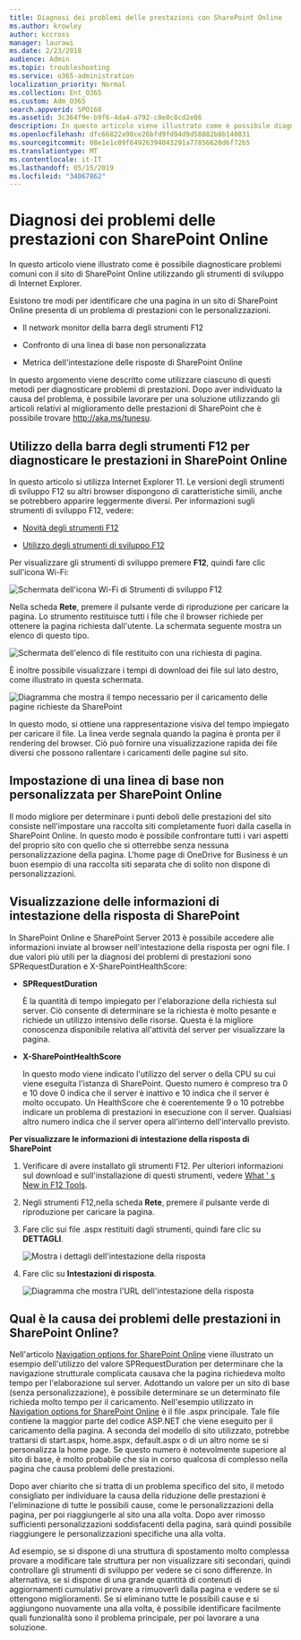 ```yaml
---
title: Diagnosi dei problemi delle prestazioni con SharePoint Online
ms.author: krowley
author: kccross
manager: laurawi
ms.date: 2/23/2018
audience: Admin
ms.topic: troubleshooting
ms.service: o365-administration
localization_priority: Normal
ms.collection: Ent_O365
ms.custom: Adm_O365
search.appverid: SPO160
ms.assetid: 3c364f9e-b9f6-4da4-a792-c8e8c8cd2e86
description: In questo articolo viene illustrato come è possibile diagnosticare problemi comuni con il sito di SharePoint Online utilizzando gli strumenti di sviluppo di Internet Explorer.
ms.openlocfilehash: dfc66822a98ce26bfd9fd94d9d58882b8b140831
ms.sourcegitcommit: 08e1e1c09f64926394043291a77856620d6f72b5
ms.translationtype: MT
ms.contentlocale: it-IT
ms.lasthandoff: 05/15/2019
ms.locfileid: "34067862"
---
```

# <a name="diagnosing-performance-issues-with-sharepoint-online"></a>Diagnosi dei problemi delle prestazioni con SharePoint Online

In questo articolo viene illustrato come è possibile diagnosticare problemi comuni con il sito di SharePoint Online utilizzando gli strumenti di sviluppo di Internet Explorer.
  
Esistono tre modi per identificare che una pagina in un sito di SharePoint Online presenta di un problema di prestazioni con le personalizzazioni.
  
- Il network monitor della barra degli strumenti F12
    
- Confronto di una linea di base non personalizzata
    
- Metrica dell'intestazione delle risposte di SharePoint Online
    
In questo argomento viene descritto come utilizzare ciascuno di questi metodi per diagnosticare problemi di prestazioni. Dopo aver individuato la causa del problema, è possibile lavorare per una soluzione utilizzando gli articoli relativi al miglioramento delle prestazioni di SharePoint che è possibile trovare http://aka.ms/tunesu.
  
## <a name="using-the-f12-tool-bar-to-diagnose-performance-in-sharepoint-online"></a>Utilizzo della barra degli strumenti F12 per diagnosticare le prestazioni in SharePoint Online
<a name="F12ToolInfo"> </a>

In questo articolo si utilizza Internet Explorer 11. Le versioni degli strumenti di sviluppo F12 su altri browser dispongono di caratteristiche simili, anche se potrebbero apparire leggermente diversi. Per informazioni sugli strumenti di sviluppo F12, vedere:
  
- [Novità degli strumenti F12](https://go.microsoft.com/fwlink/p/?LinkId=522545)
    
- [Utilizzo degli strumenti di sviluppo F12](https://go.microsoft.com/fwlink/p/?LinkId=522546)
    
Per visualizzare gli strumenti di sviluppo premere **F12**, quindi fare clic sull'icona Wi-Fi: 
  
![Schermata dell'icona Wi-Fi di Strumenti di sviluppo F12](media/27acacbb-5688-459a-aa2f-5c8c5f17b76e.png)
  
Nella scheda **Rete**, premere il pulsante verde di riproduzione per caricare la pagina. Lo strumento restituisce tutti i file che il browser richiede per ottenere la pagina richiesta dall'utente. La schermata seguente mostra un elenco di questo tipo. 
  
![Schermata dell'elenco di file restituito con una richiesta di pagina.](media/247a9422-76da-4b0c-bed3-ce77b05e4560.png)
  
È inoltre possibile visualizzare i tempi di download dei file sul lato destro, come illustrato in questa schermata.
  
![Diagramma che mostra il tempo necessario per il caricamento delle pagine richieste da SharePoint](media/d71ad1fa-9018-4fae-82eb-c1838e7db0ff.png)
  
In questo modo, si ottiene una rappresentazione visiva del tempo impiegato per caricare il file. La linea verde segnala quando la pagina è pronta per il rendering del browser. Ciò può fornire una visualizzazione rapida dei file diversi che possono rallentare i caricamenti delle pagine sul sito.
  
## <a name="setting-up-a-non-customized-baseline-for-sharepoint-online"></a>Impostazione di una linea di base non personalizzata per SharePoint Online
<a name="F12ToolInfo"> </a>

Il modo migliore per determinare i punti deboli delle prestazioni del sito consiste nell'impostare una raccolta siti completamente fuori dalla casella in SharePoint Online. In questo modo è possibile confrontare tutti i vari aspetti del proprio sito con quello che si otterrebbe senza nessuna personalizzazione della pagina. L'home page di OneDrive for Business è un buon esempio di una raccolta siti separata che di solito non dispone di personalizzazioni.
  
## <a name="viewing-sharepoint-response-header-information"></a>Visualizzazione delle informazioni di intestazione della risposta di SharePoint
<a name="F12ToolInfo"> </a>

In SharePoint Online e SharePoint Server 2013 è possibile accedere alle informazioni inviate al browser nell'intestazione della risposta per ogni file. I due valori più utili per la diagnosi dei problemi di prestazioni sono SPRequestDuration e X-SharePointHealthScore:
  
- **SPRequestDuration**
    
    È la quantità di tempo impiegato per l'elaborazione della richiesta sul server. Ciò consente di determinare se la richiesta è molto pesante e richiede un utilizzo intensivo delle risorse. Questa è la migliore conoscenza disponibile relativa all'attività del server per visualizzare la pagina.
    
- **X-SharePointHealthScore**
    
    In questo modo viene indicato l'utilizzo del server o della CPU su cui viene eseguita l'istanza di SharePoint. Questo numero è compreso tra 0 e 10 dove 0 indica che il server è inattivo e 10 indica che il server è molto occupato. Un HealthScore che è coerentemente 9 o 10 potrebbe indicare un problema di prestazioni in esecuzione con il server. Qualsiasi altro numero indica che il server opera all'interno dell'intervallo previsto.
    
 **Per visualizzare le informazioni di intestazione della risposta di SharePoint**
  
1. Verificare di avere installato gli strumenti F12. Per ulteriori informazioni sul download e sull'installazione di questi strumenti, vedere [What ' s New in F12 Tools](https://go.microsoft.com/fwlink/p/?LinkId=522545).
    
2. Negli strumenti F12,nella scheda **Rete**, premere il pulsante verde di riproduzione per caricare la pagina. 
    
3. Fare clic sui file .aspx restituiti dagli strumenti, quindi fare clic su **DETTAGLI**. 
    
    ![Mostra i dettagli dell'intestazione della risposta](media/1f8a044a-caf8-4613-be2b-7e064141ac8a.png)
  
4. Fare clic su **Intestazioni di risposta**. 
    
    ![Diagramma che mostra l'URL dell'intestazione della risposta](media/efc7076e-447e-447e-882a-ae3aa721e2c3.png)
  
## <a name="whats-causing-performance-issues-in-sharepoint-online"></a>Qual è la causa dei problemi delle prestazioni in SharePoint Online?
<a name="F12ToolInfo"> </a>

Nell'articolo [Navigation options for SharePoint Online](navigation-options-for-sharepoint-online.md) viene illustrato un esempio dell'utilizzo del valore SPRequestDuration per determinare che la navigazione strutturale complicata causava che la pagina richiedeva molto tempo per l'elaborazione sul server. Adottando un valore per un sito di base (senza personalizzazione), è possibile determinare se un determinato file richieda molto tempo per il caricamento. Nell'esempio utilizzato in [Navigation options for SharePoint Online](navigation-options-for-sharepoint-online.md) è il file .aspx principale. Tale file contiene la maggior parte del codice ASP.NET che viene eseguito per il caricamento della pagina. A seconda del modello di sito utilizzato, potrebbe trattarsi di start.aspx, home.aspx, default.aspx o di un altro nome se si personalizza la home page. Se questo numero è notevolmente superiore al sito di base, è molto probabile che sia in corso qualcosa di complesso nella pagina che causa problemi delle prestazioni. 
  
Dopo aver chiarito che si tratta di un problema specifico del sito, il metodo consigliato per individuare la causa della riduzione delle prestazioni è l'eliminazione di tutte le possibili cause, come le personalizzazioni della pagina, per poi riaggiungerle al sito una alla volta. Dopo aver rimosso sufficienti personalizzazioni soddisfacenti della pagina, sarà quindi possibile riaggiungere le personalizzazioni specifiche una alla volta.
  
Ad esempio, se si dispone di una struttura di spostamento molto complessa provare a modificare tale struttura per non visualizzare siti secondari, quindi controllare gli strumenti di sviluppo per vedere se ci sono differenze. In alternativa, se si dispone di una grande quantità di contenuti di aggiornamenti cumulativi provare a rimuoverli dalla pagina e vedere se si ottengono miglioramenti. Se si eliminano tutte le possibili cause e si aggiungono nuovamente una alla volta, è possibile identificare facilmente quali funzionalità sono il problema principale, per poi lavorare a una soluzione.
  

